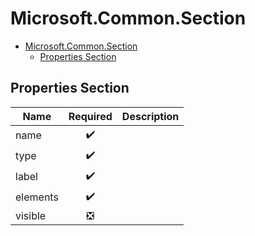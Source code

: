 <a name="microsoft-common-section"></a>
# Microsoft.Common.Section
* [Microsoft.Common.Section](#microsoft-common-section)
    * [Properties Section](#microsoft-common-section-properties-section)

<a name="microsoft-common-section-properties-section"></a>
## Properties Section
| Name | Required | Description
| ---|:--:|:--:|
|name|:heavy_check_mark:|
|type|:heavy_check_mark:|
|label|:heavy_check_mark:|
|elements|:heavy_check_mark:|
|visible|:negative_squared_cross_mark:|
